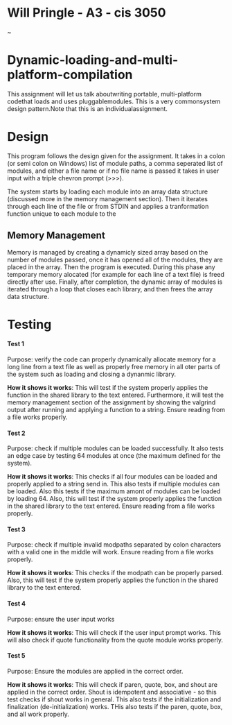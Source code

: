 # Will Pringle - A3 - cis 3050
~
# Dynamic-loading-and-multi-platform-compilation
This assignment will let us talk aboutwriting portable, multi-platform codethat loads and uses pluggablemodules. This is a very commonsystem design pattern.Note that this is an individualassignment.

# Design

This program follows the design given for the assignment. It takes in a colon (or semi colon on Windows) list of module paths, a comma seperated list of modules, and either a file name or if no file name is passed it takes in user input with a triple chevron prompt (>>>). 

The system starts by loading each module into an array data structure (discussed more in the memory management section). Then it iterates through each line of the file or from STDIN and applies a tranformation function unique to each module to the 

## Memory Management
Memory is managed by creating a dynamicly sized array based on the number of modules passed, once it has opened all of the modules, they are placed in the array. Then the program is executed. During this phase any temporary memory alocated (for example for each line of a text file) is freed directly after use. Finally, after completion, the dynamic array of modules is iterated through a loop that closes each library, and then frees the array data structure.


# Testing

#### Test 1
Purpose: verify the code can properly dynamically allocate memory for a long line from a text file as well as properly free memory in all oter parts of the system such as loading and closing a dynanmic library.

**How it shows it works**: This will test if the system properly applies the function in the shared library to the text entered. Furthermore, it will test the memory management section of the assignment by showing the valgrind output after running  and applying a function to a string. Ensure reading from a file works properly.

#### Test 2
Purpose: check if multiple modules can be loaded successfully. It also tests an edge case by testing 64 modules at once (the maximum defined for the system). 

**How it shows it works**:  This checks if all four modules can be loaded and properly applied to a string send in. This also tests if multiple modules can be loaded. Also this tests if the maximum amont of modules can be loaded by loading 64. Also, this will test if the system properly applies the function in the shared library to the text entered. Ensure reading from a file works properly.

#### Test 3
Purpose: check if multiple invalid modpaths separated by colon characters with a valid one in the middle will work. Ensure reading from a file works properly.

**How it shows it works**: This checks if the modpath can be properly parsed. Also, this will test if the system properly applies the function in the shared library to the text entered.

#### Test 4
Purpose: ensure the user input works

**How it shows it works**: This will check if the user input prompt works. This will also check if quote functionality from the quote module works properly. 

#### Test 5
Purpose: Ensure the modules are applied in the correct order.

**How it shows it works**: This will check if paren, quote, box, and shout are applied in the correct order. Shout is idempotent and associative - so this test checks if shout works in general. This also tests if the initialization and finalization (de-initialization) works. THis also tests if the paren, quote, box, and all work properly.

